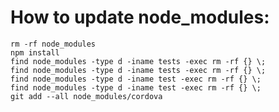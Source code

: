 # How to update node_modules:

    rm -rf node_modules
    npm install
    find node_modules -type d -iname tests -exec rm -rf {} \;
    find node_modules -type d -iname tests -exec rm -rf {} \;
    find node_modules -type d -iname test -exec rm -rf {} \;
    find node_modules -type d -iname test -exec rm -rf {} \;
    git add --all node_modules/cordova

